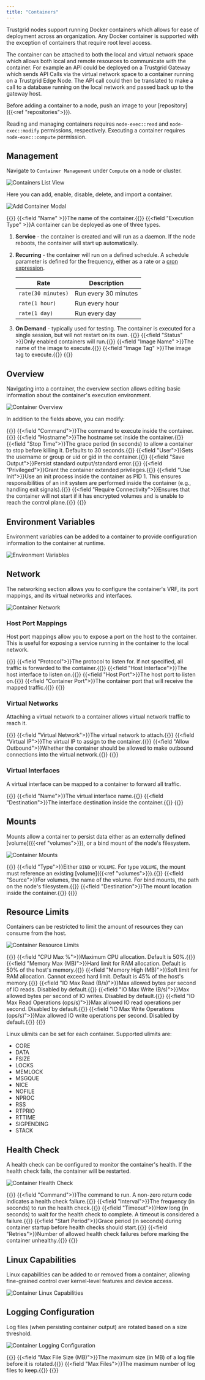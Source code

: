 ```yaml
---
title: "Containers"
---
```


Trustgrid nodes support running Docker containers which allows for ease of deployment across an organization. Any Docker container is supported with the exception of containers that require root level access.

The container can be attached to both the local and virtual network space which allows both local and remote resources to communicate with the container. For example an API could be deployed on a Trustgrid Gateway which sends API Calls via the virtual network space to a container running on a Trustgrid Edge Node. The API call could then be translated to make a call to a database running on the local network and passed back up to the gateway host.

Before adding a container to a node, push an image to your [repository]({{<ref "repositories">}}).

Reading and managing containers requires `node-exec::read` and `node-exec::modify` permissions, respectively. Executing a container requires `node-exec::compute` permission.

## Management

Navigate to `Container Management` under `Compute` on a node or cluster.

![Containers List View](containers-list.png)

Here you can add, enable, disable, delete, and import a container.

![Add Container Modal](add-container.png)

{{<fields>}}
{{<field "Name" >}}The name of the container.{{</field>}}
{{<field "Execution Type" >}}A container can be deployed as one of three types.

1. **Service** - the container is created and will run as a daemon. If the node reboots, the container will start up automatically.
1. **Recurring** - the container will run on a defined schedule. A schedule parameter is defined for the frequency, either as a rate or a [cron expression](https://crontab.guru/examples.html).

   | Rate               | Description          |
   | ------------------ | -------------------- |
   | `rate(30 minutes)` | Run every 30 minutes |
   | `rate(1 hour)`     | Run every hour       |
   | `rate(1 day)`      | Run every day        |

1. **On Demand** - typically used for testing. The container is executed for a single session, but will not restart on its own.
   {{</field>}}
   {{<field "Status" >}}Only enabled containers will run.{{</field>}}
   {{<field "Image Name" >}}The name of the image to execute.{{</field>}}
   {{<field "Image Tag" >}}The image tag to execute.{{</field>}}
   {{</fields>}}

## Overview

Navigating into a container, the overview section allows editing basic information about the container's execution environment.

![Container Overview](overview.png)

In addition to the fields above, you can modify:

{{<fields>}}
{{<field "Command">}}The command to execute inside the container.{{</field>}}
{{<field "Hostname">}}The hostname set inside the container.{{</field>}}
{{<field "Stop Time">}}The grace period (in seconds) to allow a container to stop before killing it. Defaults to 30 seconds.{{</field>}}
{{<field "User">}}Sets the username or group or uid or gid in the container.{{</field>}}
{{<field "Save Output">}}Persist standard output/standard error.{{</field>}}
{{<field "Privileged">}}Grant the container extended privileges.{{</field>}}
{{<field "Use Init">}}Use an init process inside the container as PID 1. This ensures responsibilities of an init system are performed inside the container (e.g., handling exit signals).{{</field>}}
{{<field "Require Connectivity">}}Ensures that the container will not start if it has encrypted volumes and is unable to reach the control plane.{{</field>}}
{{</fields>}}

## Environment Variables

Environment variables can be added to a container to provide configuration information to the container at runtime.

![Environment Variables](envvars.png)

## Network

The networking section allows you to configure the container's VRF, its port mappings, and its virtual networks and interfaces.

![Container Network](network.png)

### Host Port Mappings

Host port mappings allow you to expose a port on the host to the container. This is useful for exposing a service running in the container to the local network.

{{<fields>}}
{{<field "Protocol">}}The protocol to listen for. If not specified, all traffic is forwarded to the container.{{</field>}}
{{<field "Host Interface">}}The host interface to listen on.{{</field>}}
{{<field "Host Port">}}The host port to listen on.{{</field>}}
{{<field "Container Port">}}The container port that will receive the mapped traffic.{{</field>}}
{{</fields>}}

### Virtual Networks

Attaching a virtual network to a container allows virtual network traffic to reach it.

{{<fields>}}
{{<field "Virtual Network">}}The virtual network to attach.{{</field>}}
{{<field "Virtual IP">}}The virtual IP to assign to the container.{{</field>}}
{{<field "Allow Outbound">}}Whether the container should be allowed to make outbound connections into the virtual network.{{</field>}}
{{</fields>}}

### Virtual Interfaces

A virtual interface can be mapped to a container to forward all traffic.

{{<fields>}}
{{<field "Name">}}The virtual interface name.{{</field>}}
{{<field "Destination">}}The interface destination inside the container.{{</field>}}
{{</fields>}}

## Mounts

Mounts allow a container to persist data either as an externally defined [volume]({{<ref "volumes">}}), or a bind mount of the node's filesystem.

![Container Mounts](mounts.png)

{{<fields>}}
{{<field "Type">}}Either `BIND` or `VOLUME`. For type `VOLUME`, the mount must reference an existing [volume]({{<ref "volumes">}}).{{</field>}}
{{<field "Source">}}For volumes, the name of the volume. For bind mounts, the path on the node's filesystem.{{</field>}}
{{<field "Destination">}}The mount location inside the container.{{</field>}}
{{</fields>}}

## Resource Limits

Containers can be restricted to limit the amount of resources they can consume from the host.

![Container Resource Limits](limits.png)

{{<fields>}}
{{<field "CPU Max %">}}Maximum CPU allocation. Default is 50%.{{</field>}}
{{<field "Memory Max (MB)">}}Hard limit for RAM allocation. Default is 50% of the host's memory.{{</field>}}
{{<field "Memory High (MB)">}}Soft limit for RAM allocation. Cannot exceed hard limit. Default is 45% of the host's memory.{{</field>}}
{{<field "IO Max Read (B/s)">}}Max allowed bytes per second of IO reads. Disabled by default.{{</field>}}
{{<field "IO Max Write (B/s)">}}Max allowed bytes per second of IO writes. Disabled by default.{{</field>}}
{{<field "IO Max Read Operations (ops/s)">}}Max allowed IO read operations per second. Disabled by default.{{</field>}}
{{<field "IO Max Write Operations (ops/s)">}}Max allowed IO write operations per second. Disabled by default.{{</field>}}
{{</fields>}}

Linux ulimits can be set for each container. Supported ulimits are:

- CORE
- DATA
- FSIZE
- LOCKS
- MEMLOCK
- MSGQUE
- NICE
- NOFILE
- NPROC
- RSS
- RTPRIO
- RTTIME
- SIGPENDING
- STACK

## Health Check

A health check can be configured to monitor the container's health. If the health check fails, the container will be restarted.

![Container Health Check](health-check.png)

{{<fields>}}
{{<field "Command">}}The command to run. A non-zero return code indicates a health check failure.{{</field>}}
{{<field "Interval">}}The frequency (in seconds) to run the health check.{{</field>}}
{{<field "Timeout">}}How long (in seconds) to wait for the health check to complete. A timeout is considered a failure.{{</field>}}
{{<field "Start Period">}}Grace period (in seconds) during container startup before health checks should start.{{</field>}}
{{<field "Retries">}}Number of allowed health check failures before marking the container unhealthy.{{</field>}}
{{</fields>}}

## Linux Capabilities

Linux capabilities can be added to or removed from a container, allowing fine-grained control over kernel-level features and device access.

![Container Linux Capabilities](capabilities.png)

## Logging Configuration

Log files (when persisting container output) are rotated based on a size threshold.

![Container Logging Configuration](logging.png)

{{<fields>}}
{{<field "Max File Size (MB)">}}The maximum size (in MB) of a log file before it is rotated.{{</field>}}
{{<field "Max Files">}}The maximum number of log files to keep.{{</field>}}
{{</fields>}}
